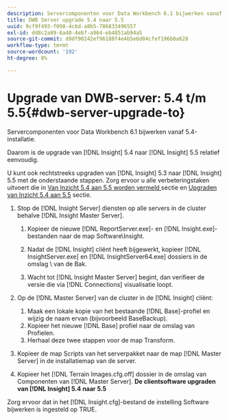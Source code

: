 ```yaml
---
description: Servercomponenten voor Data Workbench 6.1 bijwerken vanaf 5.4-installatie.
title: DWB Server upgrade 5.4 naar 5.5
uuid: 9cf9f493-f098-4c6d-a8b5-786833496557
exl-id: dd8c2a89-6a40-4ebf-a964-eb4851ab94a5
source-git-commit: d9df90242ef96188f4e4b5e6d04cfef196b0a628
workflow-type: tm+mt
source-wordcount: '192'
ht-degree: 0%

---
```


# Upgrade van DWB-server: 5.4 t/m 5.5{#dwb-server-upgrade-to}

Servercomponenten voor Data Workbench 6.1 bijwerken vanaf 5.4-installatie.

Daarom is de upgrade van [!DNL Insight] 5.4 naar [!DNL Insight] 5.5 relatief eenvoudig.

U kunt ook rechtstreeks upgraden van [!DNL Insight] 5.3 naar [!DNL Insight] 5.5 met de onderstaande stappen. Zorg ervoor u alle verbeteringstaken uitvoert die in [Van Inzicht 5.4 aan 5.5 worden vermeld ](../../../../home/c-inst-svr/c-upgrd-uninst-sftwr/c-upgrd-sftwr/t-upgrd-to-5.5.md#task-b581e47952e941158d52db3e68f076b9) sectie en [Upgraden van Inzicht 5.4 aan 5.5](../../../../home/c-inst-svr/c-upgrd-uninst-sftwr/c-upgrd-sftwr/t-upgrd-to-5.5.md#task-b581e47952e941158d52db3e68f076b9) sectie.

1. Stop de [!DNL Insight Server] diensten op alle servers in de cluster behalve [!DNL Insight Master Server].

   1. Kopieer de nieuwe [!DNL ReportServer.exe]- en [!DNL Insight.exe]-bestanden naar de map Software\Insight.

   1. Nadat de [!DNL Insight] cliënt heeft bijgewerkt, kopieer [!DNL InsightServer.exe] en [!DNL InsightServer64.exe] dossiers in de omslag \ van de Bak.

   1. Wacht tot [!DNL Insight Master Server] begint, dan verifieer de versie die via [!DNL Connections] visualisatie loopt.

1. Op de [!DNL Master Server] van de cluster in de [!DNL Insight] cliënt:

   1. Maak een lokale kopie van het bestaande [!DNL Base]-profiel en wijzig de naam ervan (bijvoorbeeld BaseBackup).
   1. Kopieer het nieuwe [!DNL Base] profiel naar de omslag van Profielen.
   1. Herhaal deze twee stappen voor de map Transform.

1. Kopieer de map Scripts van het serverpakket naar de map [!DNL Master Server] in de installatiemap van de server.
1. Kopieer het [!DNL Terrain Images.cfg.off] dossier in de omslag van Componenten van [!DNL Master Server].
   **De clientsoftware upgraden van  [!DNL Insight] 5.4 naar 5.5**

Zorg ervoor dat in het [!DNL Insight.cfg]-bestand de instelling Software bijwerken is ingesteld op TRUE.
